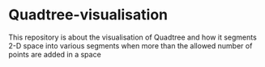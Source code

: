 # Quadtree-visualisation
This repository is about the visualisation of Quadtree and how it segments 2-D space into various segments when more than the allowed number of points are added in a space
